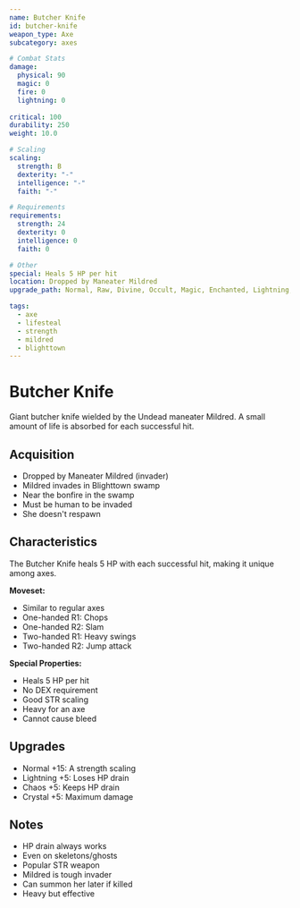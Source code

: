 ```yaml
---
name: Butcher Knife
id: butcher-knife
weapon_type: Axe
subcategory: axes

# Combat Stats
damage:
  physical: 90
  magic: 0
  fire: 0
  lightning: 0
  
critical: 100
durability: 250
weight: 10.0

# Scaling
scaling:
  strength: B
  dexterity: "-"
  intelligence: "-"
  faith: "-"

# Requirements
requirements:
  strength: 24
  dexterity: 0
  intelligence: 0
  faith: 0

# Other
special: Heals 5 HP per hit
location: Dropped by Maneater Mildred
upgrade_path: Normal, Raw, Divine, Occult, Magic, Enchanted, Lightning, Crystal, Fire, Chaos

tags:
  - axe
  - lifesteal
  - strength
  - mildred
  - blighttown
---
```


# Butcher Knife

Giant butcher knife wielded by the Undead maneater Mildred. A small amount of life is absorbed for each successful hit.

## Acquisition
- Dropped by Maneater Mildred (invader)
- Mildred invades in Blighttown swamp
- Near the bonfire in the swamp
- Must be human to be invaded
- She doesn't respawn

## Characteristics
The Butcher Knife heals 5 HP with each successful hit, making it unique among axes.

**Moveset:**
- Similar to regular axes
- One-handed R1: Chops
- One-handed R2: Slam
- Two-handed R1: Heavy swings
- Two-handed R2: Jump attack

**Special Properties:**
- Heals 5 HP per hit
- No DEX requirement
- Good STR scaling
- Heavy for an axe
- Cannot cause bleed

## Upgrades
- Normal +15: A strength scaling
- Lightning +5: Loses HP drain
- Chaos +5: Keeps HP drain
- Crystal +5: Maximum damage

## Notes
- HP drain always works
- Even on skeletons/ghosts
- Popular STR weapon
- Mildred is tough invader
- Can summon her later if killed
- Heavy but effective